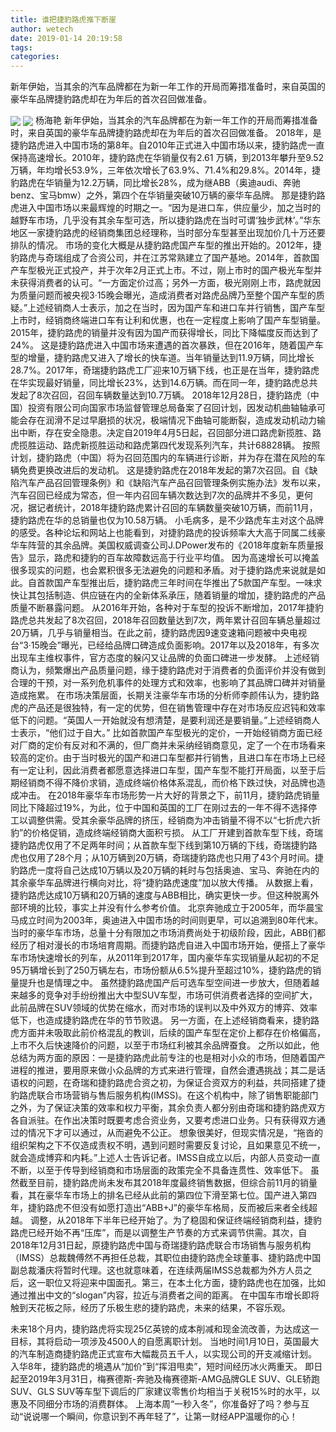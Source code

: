 ```yaml
---
title: 谁把捷豹路虎推下断崖
author: wetech
date: 2019-01-14 20:19:58
tags: 
categories: 
---
```

新年伊始，当其余的汽车品牌都在为新一年工作的开局而筹措准备时，来自英国的豪华车品牌捷豹路虎却在为年后的首次召回做准备。
<!-- more -->
<img align="center" border="0" src="https://imgcdn.yicai.com/uppics/images/2019/01/cc30df1406aa8f17f118c7ea94af4f4b.jpg" />
<img align="center" border="0" src="https://imgcdn.yicai.com/uppics/images/2019/01/168179e8b146bd441086a5841dd75958.jpg" />
杨海艳
新年伊始，当其余的汽车品牌都在为新一年工作的开局而筹措准备时，来自英国的豪华车品牌捷豹路虎却在为年后的首次召回做准备。
2018年，是捷豹路虎进入中国市场的第8年。自2010年正式进入中国市场以来，捷豹路虎一直保持高速增长。2010年，捷豹路虎在华销量仅有2.61 万辆，到2013年攀升至9.52万辆，年均增长53.9%，三年依次增长了63.9%、71.4%和29.8%。2014年，捷豹路虎在华销量为12.2万辆，同比增长28%，成为继ABB（奥迪audi、奔驰benz、宝马bmw）之外，第四个在华销量突破10万辆的豪华车品牌。
那是捷豹路虎进入中国市场以来最辉煌的时期之一。“因为是进口车，供应量少，加之当时的越野车市场，几乎没有其余车型可选，所以捷豹路虎在当时可谓‘独步武林’。”华东地区一家捷豹路虎的经销商集团总经理称，当时部分车型甚至出现加价几十万还要排队的情况。
市场的变化大概是从捷豹路虎国产车型的推出开始的。2012年，捷豹路虎与奇瑞组成了合资公司，并在江苏常熟建立了国产基地。2014年，首款国产车型极光正式投产，并于次年2月正式上市。不过，刚上市时的国产极光车型并未获得消费者的认可。“一方面定价过高；另外一方面，极光刚刚上市，路虎就因为质量问题而被央视3·15晚会曝光，造成消费者对路虎品牌乃至整个国产车型的质疑。”上述经销商人士表示，加之在当时，因为国产车和进口车并行销售，国产车型上市时，经销商终端进口车有让利和优惠，也在一定程度上影响了国产车型销量。2015年，捷豹路虎的销量并没有因为国产而获得增长，同比下降幅度反而达到了24%。
这是捷豹路虎进入中国市场来遭遇的首次暴跌，但在2016年，随着国产车型的增量，捷豹路虎又进入了增长的快车道。当年销量达到11.9万辆，同比增长28.7%。2017年，奇瑞捷豹路虎工厂迎来10万辆下线，也正是在当年，捷豹路虎在华实现最好销量，同比增长23%，达到14.6万辆。而在同一年，捷豹路虎总共发起了8次召回，召回车辆数量达到10.7万辆。
2018年12月28日，捷豹路虎（中国）投资有限公司向国家市场监督管理总局备案了召回计划，因发动机曲轴轴承可能会存在润滑不足过早磨损的状况，极端情况下曲轴可能断裂，造成发动机动力输出中断，存在安全隐患。决定自2019年4月5日起，召回部分进口路虎新揽胜、路虎揽胜运动、路虎新揽胜运动和路虎第四代发现系列汽车，共计68828辆。 按照计划，捷豹路虎（中国）将为召回范围内的车辆进行诊断，并为存在潜在风险的车辆免费更换改进后的发动机。
这是捷豹路虎在2018年发起的第7次召回。自《缺陷汽车产品召回管理条例》和《缺陷汽车产品召回管理条例实施办法》发布以来，汽车召回已经成为常态，但一年内召回车辆次数达到7次的品牌并不多见，更何况，据记者统计，2018年捷豹路虎累计召回的车辆数量突破10万辆，而前11月，捷豹路虎在华的总销量也仅为10.58万辆。
小毛病多，是不少路虎车主对这个品牌的感受。各种论坛和网站上也能看到，对捷豹路虎的投诉频率大大高于同属二线豪华车阵营的其余品牌。美国权威调查公司J.DPower发布的《2018年度新车质量报告》显示，路虎和捷豹的百车故障数远高于行业平均值。
因为高速增长可以掩盖很多现实的问题，也会累积很多无法避免的问题和矛盾。对于捷豹路虎来说就是如此。自首款国产车型推出后，捷豹路虎三年时间在华推出了5款国产车型。一味求快让其包括制造、供应链在内的全新体系承压，随着销量的增加，捷豹路虎的产品质量不断暴露问题。
从2016年开始，各种对于车型的投诉不断增加，2017年捷豹路虎总共发起了8次召回，2018年召回数量达到7次，两年累计召回车辆总量超过20万辆，几乎与销量相当。在此之前，捷豹路虎因9速变速箱问题被中央电视台“3·15晚会”曝光，已经给品牌口碑造成负面影响。2017年以及2018年，有多次出现车主维权事件，官方态度的躲闪又让品牌的负面口碑进一步发酵。
上述经销商认为，频繁爆出产品质量问题，缘于捷豹路虎对于消费者的负面评价并没有做到合理的干预，对一系列危机事件的处理方式和效率，也影响了其品牌口碑并对销量造成拖累。
在市场决策层面，长期关注豪华车市场的分析师李颜伟认为，捷豹路虎的产品还是很独特，有一定的优势，但在销售管理中存在对市场反应迟钝和效率低下的问题。“英国人一开始就没有想清楚，是要利润还是要销量。”上述经销商人士表示，“他们过于自大。”
比如首款国产车型极光的定价，一开始经销商方面已经对厂商的定价有反对和不满的，但厂商并未采纳经销商意见，定了一个在市场看来较高的定价。由于当时极光的国产和进口车型都并行销售，且进口车在市场上已经有一定让利，因此消费者都愿意选择进口车型，国产车型不能打开局面，以至于后期经销商不得不降价求销，造成终端价格体系混乱，而价格下跌过快，对品牌也造成冲击。
在2018年豪华车市场形势一片大好的背景之下，前11月，捷豹路虎销量同比下降超过19%，为此，位于中国和英国的工厂在刚过去的一年不得不选择停工以调整供需。受其余豪华品牌的挤压，经销商为冲击销量不得不以“七折虎六折豹”的价格促销，造成终端经销商大面积亏损。
从工厂开建到首款车型下线，奇瑞捷豹路虎仅用了不足两年时间；从首款车型下线到第10万辆的下线，奇瑞捷豹路虎也仅用了28个月；从10万辆到20万辆，奇瑞捷豹路虎也只用了43个月时间。捷豹路虎一度将自己达成10万辆以及20万辆的耗时与包括奥迪、宝马、奔驰在内的其余豪华车品牌进行横向对比，将“捷豹路虎速度”加以放大传播。
从数据上看，捷豹路虎达成10万辆和20万辆的速度与ABB相比，确实更快一步。但这种脱离外部环境的比较，事实上并没有什么参考价值。
北京奔驰成立于2005年，而华晨宝马成立时间为2003年，奥迪进入中国市场的时间则更早，可以追溯到80年代末。当时的豪华车市场，总量十分有限加之市场消费尚处于初级阶段，因此，ABB们都经历了相对漫长的市场培育周期。而捷豹路虎自进入中国市场开始，便搭上了豪华车市场快速增长的列车，从2011年到2017年，国内豪华车实现销量从起初的不足95万辆增长到了250万辆左右，市场份额从6.5%提升至超过10%，捷豹路虎的销量提升也是情理之中。
虽然捷豹路虎国产后可选车型空间进一步放大，但随着越来越多的竞争对手纷纷推出大中型SUV车型，市场可供消费者选择的空间扩大，此前品牌在SUV领域的优势在缩水，而对市场的误判以及中外双方的博弈、效率低下，也造成捷豹路虎在华的节节败退。
另一方面，在上述经销商看来，捷豹路虎方面并未吸取此前价格混乱的教训，后续的国产车型在定价上都存在价格偏高，上市不久后快速降价的问题，以至于市场红利被其余品牌蚕食。
之所以如此，他总结为两方面的原因：一是捷豹路虎此前专注的也是相对小众的市场，但随着国产进程的推进，要用原来做小众品牌的方式来进行管理，自然会遭遇挑战；其二是话语权的问题，在奇瑞和捷豹路虎合资之初，为保证合资双方的利益，共同搭建了捷豹路虎联合市场营销与售后服务机构(IMSS)。在这个机构中，除了销售职能部门之外，为了保证决策的效率和权力平衡，其余负责人都分别由奇瑞和捷豹路虎双方各自派驻。在作出决策时既要考虑合资业务，又要考虑进口业务。只有获得双方通过的情况下才可以通过，从而避免不公正。
想象很美好，但现实情况是，“拖沓的组织架构之下不仅造成责权不明，遇到问题时需要反复讨论，且如果意见不统一，就会造成博弈和内耗。”上述人士告诉记者。IMSS自成立以后，内部人员变动一直不断，以至于传导到经销商和市场层面的政策完全不具备连贯性、效率低下。
虽然截至目前，捷豹路虎尚未发布其2018年度最终销售数据，但综合前11月的销量看，其在豪华车市场上的排名已经从此前的第四位下滑至第七位。国产进入第四年，捷豹路虎不但没有如愿打造出“ABB+J”的豪华车格局，反而被后来者全线超越。
调整，从2018年下半年已经开始了。为了稳固和保证终端经销商利益，捷豹路虎已经开始不再“压库”，而是以调整生产节奏的方式来调节供需。其次，自2018年12月31日起，原捷豹路虎中国与奇瑞捷豹路虎联合市场销售与服务机构（IMSS）总裁魏傅然不再担任总裁，其职位由捷豹路虎全球董事、捷豹路虎中国副总裁潘庆将暂时代理。这也就意味着，在连续两届IMSS总裁都为外方人员之后，这一职位又将迎来中国面孔。第三，在本土化方面，捷豹路虎也在加强，比如通过推出中文的“slogan”内容，拉近与消费者之间的距离。
在中国车市增长即将触到天花板之际，经历了乐极生悲的捷豹路虎，未来的结果，不容乐观。
 
 
未来18个月内，捷豹路虎将实现25亿英镑的成本削减和现金流改善，为达成这一目标，其将启动一项涉及4500人的自愿离职计划。
当地时间1月10日，英国最大的汽车制造商捷豹路虎正式宣布大幅裁员五千人，以实现公司的开支减缩计划。
入华8年，捷豹路虎的境遇从“加价”到“挥泪甩卖”，短时间经历冰火两重天。
即日起至2019年3月31日，梅赛德斯-奔驰及梅赛德斯-AMG品牌GLE SUV、GLE轿跑SUV、GLS SUV等车型下调后的厂家建议零售价均相当于关税15%时的水平，以惠及不同细分市场的消费群体。
上海本周“一秒入冬”，你准备好了吗？参与互动“说说哪一个瞬间，你意识到不再年轻了”，让第一财经APP温暖你的心！
